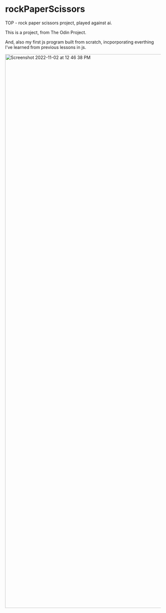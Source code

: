 # rockPaperScissors
TOP - rock paper scissors project, played against ai. 

This is a project, from The Odin Project. 

And, also my first js program built from scratch, incporporating everthing I've learned from previous lessons in js. 


<img width="1791" alt="Screenshot 2022-11-02 at 12 46 38 PM" src="https://user-images.githubusercontent.com/98365942/199552279-ea369a37-1ca9-49d1-9204-0ecb62333524.png">
